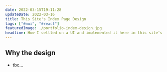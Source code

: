 ```yaml
---
date: 2022-03-15T19:11:28
updateDate: 2022-03-16
title: This Site's Index Page Design
tags: ["#mui", "#react"]
featuredImage: ./portfolio-index-design.jpg
headline: How I settled on a UI and implemented it here in this site's index page.
---
```


## Why the design

- tbc...
